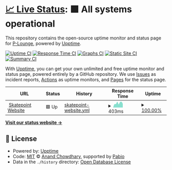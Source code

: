 # [📈 Live Status](https://P-Lounge.github.io/status): <!--live status--> **🟩 All systems operational**

This repository contains the open-source uptime monitor and status page for [P-Lounge](https://P-Lounge.github.io/status), powered by [Upptime](https://github.com/upptime/upptime).

[![Uptime CI](https://github.com/P-Lounge/status/workflows/Uptime%20CI/badge.svg)](https://github.com/P-Lounge/status/actions?query=workflow%3A%22Uptime+CI%22)
[![Response Time CI](https://github.com/P-Lounge/status/workflows/Response%20Time%20CI/badge.svg)](https://github.com/P-Lounge/status/actions?query=workflow%3A%22Response+Time+CI%22)
[![Graphs CI](https://github.com/P-Lounge/status/workflows/Graphs%20CI/badge.svg)](https://github.com/P-Lounge/status/actions?query=workflow%3A%22Graphs+CI%22)
[![Static Site CI](https://github.com/P-Lounge/status/workflows/Static%20Site%20CI/badge.svg)](https://github.com/P-Lounge/status/actions?query=workflow%3A%22Static+Site+CI%22)
[![Summary CI](https://github.com/P-Lounge/status/workflows/Summary%20CI/badge.svg)](https://github.com/P-Lounge/status/actions?query=workflow%3A%22Summary+CI%22)

With [Upptime](https://upptime.js.org), you can get your own unlimited and free uptime monitor and status page, powered entirely by a GitHub repository. We use [Issues](https://github.com/P-Lounge/status/issues) as incident reports, [Actions](https://github.com/P-Lounge/status/actions) as uptime monitors, and [Pages](https://P-Lounge.github.io/status) for the status page.

<!--start: status pages-->
<!-- This summary is generated by Upptime (https://github.com/upptime/upptime) -->
<!-- Do not edit this manually, your changes will be overwritten -->
<!-- prettier-ignore -->
| URL | Status | History | Response Time | Uptime |
| --- | ------ | ------- | ------------- | ------ |
| <img alt="" src="https://icons.duckduckgo.com/ip3/skatepoint.ru.ico" height="13"> [Skatepoint Website](https://skatepoint.ru/) | 🟩 Up | [skatepoint-website.yml](https://github.com/P-Lounge/status/commits/HEAD/history/skatepoint-website.yml) | <details><summary><img alt="Response time graph" src="./graphs/skatepoint-website/response-time-week.png" height="20"> 403ms</summary><br><a href="https://P-Lounge.github.io/status/history/skatepoint-website"><img alt="Response time 435" src="https://img.shields.io/endpoint?url=https%3A%2F%2Fraw.githubusercontent.com%2FP-Lounge%2Fstatus%2FHEAD%2Fapi%2Fskatepoint-website%2Fresponse-time.json"></a><br><a href="https://P-Lounge.github.io/status/history/skatepoint-website"><img alt="24-hour response time 309" src="https://img.shields.io/endpoint?url=https%3A%2F%2Fraw.githubusercontent.com%2FP-Lounge%2Fstatus%2FHEAD%2Fapi%2Fskatepoint-website%2Fresponse-time-day.json"></a><br><a href="https://P-Lounge.github.io/status/history/skatepoint-website"><img alt="7-day response time 403" src="https://img.shields.io/endpoint?url=https%3A%2F%2Fraw.githubusercontent.com%2FP-Lounge%2Fstatus%2FHEAD%2Fapi%2Fskatepoint-website%2Fresponse-time-week.json"></a><br><a href="https://P-Lounge.github.io/status/history/skatepoint-website"><img alt="30-day response time 435" src="https://img.shields.io/endpoint?url=https%3A%2F%2Fraw.githubusercontent.com%2FP-Lounge%2Fstatus%2FHEAD%2Fapi%2Fskatepoint-website%2Fresponse-time-month.json"></a><br><a href="https://P-Lounge.github.io/status/history/skatepoint-website"><img alt="1-year response time 435" src="https://img.shields.io/endpoint?url=https%3A%2F%2Fraw.githubusercontent.com%2FP-Lounge%2Fstatus%2FHEAD%2Fapi%2Fskatepoint-website%2Fresponse-time-year.json"></a></details> | <details><summary><a href="https://P-Lounge.github.io/status/history/skatepoint-website">100.00%</a></summary><a href="https://P-Lounge.github.io/status/history/skatepoint-website"><img alt="All-time uptime 100.00%" src="https://img.shields.io/endpoint?url=https%3A%2F%2Fraw.githubusercontent.com%2FP-Lounge%2Fstatus%2FHEAD%2Fapi%2Fskatepoint-website%2Fuptime.json"></a><br><a href="https://P-Lounge.github.io/status/history/skatepoint-website"><img alt="24-hour uptime 100.00%" src="https://img.shields.io/endpoint?url=https%3A%2F%2Fraw.githubusercontent.com%2FP-Lounge%2Fstatus%2FHEAD%2Fapi%2Fskatepoint-website%2Fuptime-day.json"></a><br><a href="https://P-Lounge.github.io/status/history/skatepoint-website"><img alt="7-day uptime 100.00%" src="https://img.shields.io/endpoint?url=https%3A%2F%2Fraw.githubusercontent.com%2FP-Lounge%2Fstatus%2FHEAD%2Fapi%2Fskatepoint-website%2Fuptime-week.json"></a><br><a href="https://P-Lounge.github.io/status/history/skatepoint-website"><img alt="30-day uptime 100.00%" src="https://img.shields.io/endpoint?url=https%3A%2F%2Fraw.githubusercontent.com%2FP-Lounge%2Fstatus%2FHEAD%2Fapi%2Fskatepoint-website%2Fuptime-month.json"></a><br><a href="https://P-Lounge.github.io/status/history/skatepoint-website"><img alt="1-year uptime 100.00%" src="https://img.shields.io/endpoint?url=https%3A%2F%2Fraw.githubusercontent.com%2FP-Lounge%2Fstatus%2FHEAD%2Fapi%2Fskatepoint-website%2Fuptime-year.json"></a></details>

<!--end: status pages-->

[**Visit our status website →**](https://P-Lounge.github.io/status)

## 📄 License

- Powered by: [Upptime](https://github.com/upptime/upptime)
- Code: [MIT](./LICENSE) © [Anand Chowdhary](https://anandchowdhary.com), supported by [Pabio](https://pabio.com)
- Data in the `./history` directory: [Open Database License](https://opendatacommons.org/licenses/odbl/1-0/)
